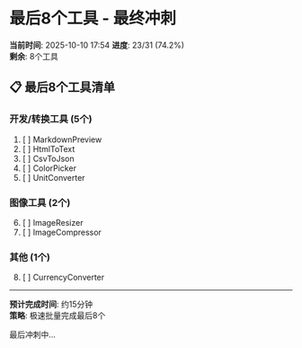 # 最后8个工具 - 最终冲刺

**当前时间**: 2025-10-10 17:54
**进度**: 23/31 (74.2%)  
**剩余**: 8个工具

## 📋 最后8个工具清单

### 开发/转换工具 (5个)
1. [ ] MarkdownPreview
2. [ ] HtmlToText  
3. [ ] CsvToJson
4. [ ] ColorPicker
5. [ ] UnitConverter

### 图像工具 (2个)
6. [ ] ImageResizer
7. [ ] ImageCompressor

### 其他 (1个)
8. [ ] CurrencyConverter

---

**预计完成时间**: 约15分钟  
**策略**: 极速批量完成最后8个

最后冲刺中...
